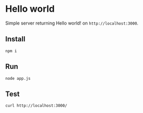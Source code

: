 # Hello world
Simple server returning Hello world! on `http://localhost:3000`.

## Install
`npm i`

## Run
`node app.js`

## Test
`curl http://localhost:3000/`
